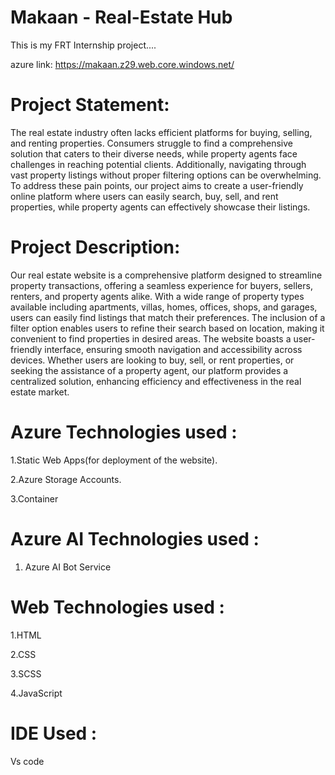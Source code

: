 # Makaan - Real-Estate Hub

This is my FRT Internship project....

azure link: https://makaan.z29.web.core.windows.net/

# Project Statement:

The real estate industry often lacks efficient platforms for buying, selling, and renting properties. Consumers struggle to find a comprehensive solution that caters to their diverse needs, while property agents face challenges in reaching potential clients. Additionally, navigating through vast property listings without proper filtering options can be overwhelming. To address these pain points, our project aims to create a user-friendly online platform where users can easily search, buy, sell, and rent properties, while property agents can effectively showcase their listings.
 
# Project Description:

Our real estate website is a comprehensive platform designed to streamline property transactions, offering a seamless experience for buyers, sellers, renters, and property agents alike. With a wide range of property types available including apartments, villas, homes, offices, shops, and garages, users can easily find listings that match their preferences. The inclusion of a filter option enables users to refine their search based on location, making it convenient to find properties in desired areas. The website boasts a user-friendly interface, ensuring smooth navigation and accessibility across devices. Whether users are looking to buy, sell, or rent properties, or seeking the assistance of a property agent, our platform provides a centralized solution, enhancing efficiency and effectiveness in the real estate market.

# Azure Technologies used :

1.Static Web Apps(for deployment of the website).

2.Azure Storage Accounts.

3.Container

# Azure AI Technologies used :

1. Azure AI Bot Service

# Web Technologies used :

1.HTML

2.CSS

3.SCSS

4.JavaScript

# IDE Used :

Vs code
